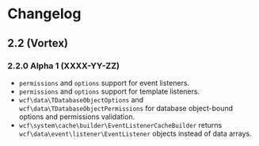 # Changelog

## 2.2 (Vortex)

### 2.2.0 Alpha 1 (XXXX-YY-ZZ)

* `permissions` and `options` support for event listeners.
* `permissions` and `options` support for template listeners.
* `wcf\data\TDatabaseObjectOptions` and `wcf\data\TDatabaseObjectPermissions` for database object-bound options and permissions validation.
* `wcf\system\cache\builder\EventListenerCacheBuilder` returns `wcf\data\event\listener\EventListener` objects instead of data arrays.

